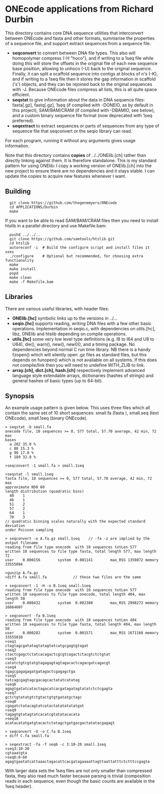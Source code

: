 # ONEcode applications from Richard Durbin

This directory contains core DNA sequence utilities that interconvert
between ONEcode and fasta and other formats, summarise the
properties of a sequence file, and support extract sequences from a
sequence file.

- **seqconvert** to convert between DNA file types.  This also will
  homopolymer compress (-H "hoco"), and if writing to a 1seq file
  while doing this will store the offsets in the original file of each
  new sequence base position, allowing to unhoco (-U) back to the
  original sequence.  Finally, it can split a scaffold sequence into
  contigs at blocks of n's (-K), and if writing to a 1seq file then
  it stores the gap information in scaffold ('s') objects, and they
  can be rejoined back to the original sequences with -J. Because
  ONEcode files compress all lists, this is all quite space efficient.
- **seqstat** to give information about the data in DNA sequence
  files: fasta[.gz], fastq[.gz], 1seq (if compiled with -DONEIO, as by
  default in this project), SAM/BAM/CRAM (if compiled with -DBAMIO,
  see below), and a custom binary sequence file format (now deprecated
  with 1seq preferred). 
- **seqextract** to extract sequences or parts of sequences from any
  type of sequence file that seqconvert or the seqio library can read.

For each program, running it without any arguments gives usage
information.

Note that this directory contains **copies** of ../../ONElib.[ch]
rather than directly linking against them.  It is therefore
standalone.  This is my standard pattern for using ONElib: I copy a
working version of ONElib.[ch] into the new project to ensure there
are no dependencies and it stays stable.  I can update the copies to
acquire new features whenever I want.

## Building
```
  git clone https://github.com/thegenemyers/ONEcode
  cd APPLICATIONS/Durbin
  make
```

If you want to be able to read SAM/BAM/CRAM files then you need to install htslib in a parallel directory and use Makefile.bam:
```
  pushd ../../..
  git clone https://github.com/samtools/htslib.git
  cd htslib
  autoreconf -i  # Build the configure script and install files it uses
  ./configure    # Optional but recommended, for choosing extra functionality
  make
  make install
  popd
  make clean
  make -f Makefile.bam
```

## Libraries

There are various useful libraries, with header files:

- **ONElib.[hc]** symbolic links up to the versions in ../...
- **seqio.[hc]** supports reading, writing DNA files with a few other basic operations.  Implementation in seqio.c, with dependencies on utils.[hc], libz, ONElib and htslib depending on compile operations.
- **utils.[hc]** some very low level type definitions (e.g. I8 to I64 and U8 to U64), die(), warn(), new(), new0(), and a timing package.  No dependencies beyond normal C run time library.  NB there is a handy fzopen() which will silently open .gz files as standard files, but this depends on funopen() which is not available on all systems.  If this does not compile/link then you will need to undefine WITH_ZLIB to link.
- **array.[ch], dict.[ch], hash.[ch]** respectively implement advanced language style extendable arrays, dictionaries (hashes of strings) and general hashes of basic types (up to 64-bit).

## Synopsis

An example usage pattern is given below.  This uses three files which
all contain the same set of 10 short sequences: small.fa (fasta
), small.seq (text ONEcode), small.1seq (binary ONEcode).

```
> seqstat -b small.fa
onecode file, 10 sequences >= 0, 577 total, 57.70 average, 42 min, 72 max
bases
  a 202 35.0 %
  c 88 15.3 %
  g 98 17.0 %
  t 189 32.8 %
  
>seqconvert -1 small.fa > small.1seq
  
>seqstat -l small.1seq
fasta file, 10 sequences >= 0, 577 total, 57.70 average, 42 min, 72 max
approximate N50 60
length distribution (quadratic bins)
  40    1
  46    1
  51    2
  57    2
  64    1
  70    3
// quadratic binning scales naturally with the expected standard deviation
under Poisson sampling

> seqconvert -o A.fa.gz small.1seq    // -fa -z are implied by the output filename
reading from file type onecode  with 10 sequences totLen 577
written 10 sequences to file type fasta, total length 577, max length 72
user    0.000156        system  0.001141        max_RSS 1359872 memory 33555094

>gunzip A.fa.gz
>diff A.fa small.fa            // these two files are the same

> seqconvert -1 -H -o B.1seq small.1seq
reading from file type onecode  with 10 sequences totLen 577
written 10 sequences to file type onecode, total length 404, max length 50
user    0.000432        system  0.002380        max_RSS 2998272 memory
16864607

> seqconvert -fa B.1seq
reading from file type onecode  with 10 sequences totLen 404
written 10 sequences to file type fasta, total length 404, max length 50
user    0.000282        system  0.001571        max_RSS 1671168 memory  33555038
>seq1
ctagtagcgatatagtatagtatcatgcgagtgtagat
>seq2
ctactcgagctctatcacagactcgcgtcagactctacgtctctgtat
>seq3
catatctgtcgtatgtagagagtagtagacactcagacgatcagacgt
>seq4
tgagcgagagagatgatagactcgagagctga
>seq5
tatcagcgagtagcgacagcactatatcatatag
>seq6
agagtgatatcatactagacatcacgatagatagtatatctctcgagta
>seq7
gctctgtatatgtctgtactgtgtgatatgctagc
>seq8
cgagatctatacagtatcatactatatatatatgat
>seq9
tagagtgtatagtatcacatcgtatatacacata
>seq10
acatacatatgatgtacactctatagctgatgacgactatatacgagagt

> seqconvert -U -o C.fa B.1seq
> diff C.fa small.fa

> seqextract -fa -f seq6 -c 3:10-20 small.1seq
>seq3:10-20
cgtaaatgta
>seq6:0-66
agagtgaatatcattaaactagacattcacgatagaaaattagttaattatttctctttccgagta

```
With larger data sets the 1seq files are not only smaller than compressed fasta, they also read much faster because parsing is trivial (composition reads in each sequence, even though the basic counts are available in the 1seq header).
